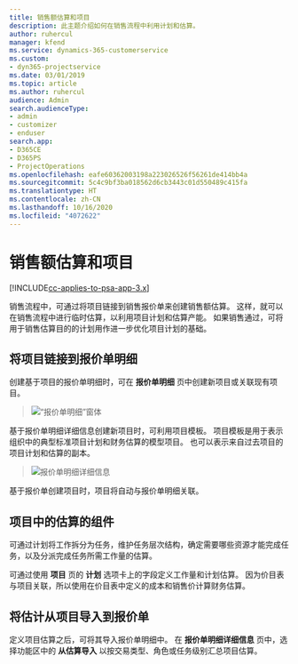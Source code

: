 ```yaml
---
title: 销售额估算和项目
description: 此主题介绍如何在销售流程中利用计划和估算。
author: ruhercul
manager: kfend
ms.service: dynamics-365-customerservice
ms.custom:
- dyn365-projectservice
ms.date: 03/01/2019
ms.topic: article
ms.author: ruhercul
audience: Admin
search.audienceType:
- admin
- customizer
- enduser
search.app:
- D365CE
- D365PS
- ProjectOperations
ms.openlocfilehash: eafe60362003198a223026526f56261de414bb4a
ms.sourcegitcommit: 5c4c9bf3ba018562d6cb3443c01d550489c415fa
ms.translationtype: HT
ms.contentlocale: zh-CN
ms.lasthandoff: 10/16/2020
ms.locfileid: "4072622"
---
```

# <a name="sales-estimates-and-projects"></a>销售额估算和项目

[!INCLUDE[cc-applies-to-psa-app-3.x](../includes/cc-applies-to-psa-app-3x.md)]

销售流程中，可通过将项目链接到销售报价单来创建销售额估算。 这样，就可以在销售流程中进行临时估算，以利用项目计划和估算产能。 如果销售通过，可将用于销售估算目的的计划用作进一步优化项目计划的基础。

## <a name="linking-a-project-to-a-quote-line"></a>将项目链接到报价单明细

创建基于项目的报价单明细时，可在 **报价单明细** 页中创建新项目或关联现有项目。 

> ![“报价单明细”窗体](media/project-8.png)
 
基于报价单明细详细信息创建新项目时，可利用项目模板。 项目模板是用于表示组织中的典型标准项目计划和财务估算的模型项目。 也可以表示来自过去项目的项目计划和估算的副本。

> ![报价单明细详细信息](media/project-9.png)
  
基于报价单创建项目时，项目将自动与报价单明细关联。

## <a name="components-of-estimates-in-a-project"></a>项目中的估算的组件

可通过计划将工作拆分为任务，维护任务层次结构，确定需要哪些资源才能完成任务，以及分派完成任务所需工作量的估算。

可通过使用 **项目** 页的 **计划** 选项卡上的字段定义工作量和计划估算。 因为价目表与项目关联，所以使用在价目表中定义的成本和销售价计算财务估算。

## <a name="importing-estimates-from-a-project-into-a-quote"></a>将估计从项目导入到报价单

定义项目估算之后，可将其导入报价单明细中。 在 **报价单明细详细信息** 页中，选择功能区中的 **从估算导入** 以按交易类型、角色或任务级别汇总项目估算。
